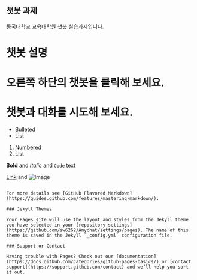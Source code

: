 ## 챗봇 과제
 동국대학교 교육대학원 챗봇 실습과제입니다. 

# 챗봇 설명
# 오른쪽 하단의 챗봇을 클릭해 보세요.
# 챗봇과 대화를 시도해 보세요.


- Bulleted
- List

1. Numbered
2. List

**Bold** and _Italic_ and `Code` text

[Link](url) and ![Image](src)
```

For more details see [GitHub Flavored Markdown](https://guides.github.com/features/mastering-markdown/).

### Jekyll Themes

Your Pages site will use the layout and styles from the Jekyll theme you have selected in your [repository settings](https://github.com/sw6262/Amychat/settings/pages). The name of this theme is saved in the Jekyll `_config.yml` configuration file.

### Support or Contact

Having trouble with Pages? Check out our [documentation](https://docs.github.com/categories/github-pages-basics/) or [contact support](https://support.github.com/contact) and we’ll help you sort it out.
